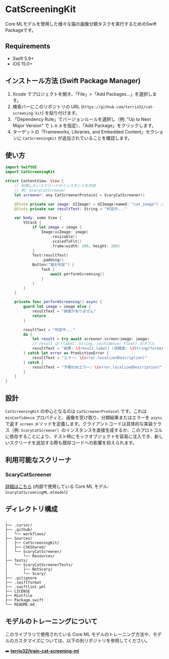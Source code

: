 # CatScreeningKit

Core MLモデルを使用した様々な猫の画像分類タスクを実行するためのSwift Packageです。

## Requirements

*   Swift 5.9+
*   iOS 15.0+

## インストール方法 (Swift Package Manager)

1. Xcode でプロジェクトを開き、「File」>「Add Packages...」を選択します。
2. 検索バーにこのリポジトリの URL (`https://github.com/terrio32/cat-screening-kit`) を貼り付けます。
3. 「Dependency Rule」でバージョンルールを選択し（例: "Up to Next Major Version" で `1.0.0` を指定）、「Add Package」をクリックします。
4. ターゲットの「Frameworks, Libraries, and Embedded Content」セクションに `CatScreeningKit` が追加されていることを確認します。

## 使い方

```swift
import SwiftUI
import CatScreeningKit

struct ContentView: View {
    // 利用したいスクリーナのインスタンスを作成
    // 例: ScaryCatScreener
    let screener: any CatScreenerProtocol = ScaryCatScreener()

    @State private var image: UIImage? = UIImage(named: "cat_image") // 判定したい画像
    @State private var resultText: String = "判定中..."

    var body: some View {
        VStack {
            if let image = image {
                Image(uiImage: image)
                    .resizable()
                    .scaledToFit()
                    .frame(width: 200, height: 200)
            }
            Text(resultText)
                .padding()
            Button("猫を判定") {
                Task {
                    await performScreening()
                }
            }
        }
    }

    private func performScreening() async {
        guard let image = image else {
            resultText = "画像がありません"
            return
        }

        resultText = "判定中..."
        do {
            let result = try await screener.screen(image: image)
            // result は (label: String, confidence: Float) のタプル
            resultText = "結果: \(result.label) (信頼度: \(String(format: "%.2f", result.confidence * 100))%)"
        } catch let error as PredictionError {
            resultText = "エラー: \(error.localizedDescription)"
        } catch {
            resultText = "予期せぬエラー: \(error.localizedDescription)"
        }
    }
}
```

## 設計

`CatScreeningKit` の中心となるのは `CatScreenerProtocol` です。これは `minConfidence` プロパティと、画像を受け取り、分類結果またはエラーを `async` で返す `screen` メソッドを定義します。クライアントコードは具体的な実装クラス（例: `ScaryCatScreener`）のインスタンスを直接生成するか、このプロトコルに依存することにより、テスト時にモックオブジェクトを容易に注入でき、新しいスクリーナを追加する際も既存コードへの影響を抑えられます。

## 利用可能なスクリーナ

### ScaryCatScreener
[詳細はこちら](Sources/Screeners/ScaryCatScreener/SCARY_CAT_SCREENER.md)
(内部で使用している Core ML モデル: `ScaryCatScreeningML.mlmodel`)

## ディレクトリ構成

```
.
├── .cursor/
├── .github/
│   └── workflows/
├── Sources/
│   ├── CatScreeningKit/
│   ├── CSKShared/
│   └── ScaryCatScreener/
│       └── Resources/
├── Tests/
│   └── ScaryCatScreenerTests/
│       ├── NotScary/
│       └── Scary/
├── .gitignore
├── .swiftformat
├── .swiftlint.yml
├── LICENSE
├── Mintfile
├── Package.swift
└── README.md
```

## モデルのトレーニングについて

このライブラリで使用されている Core ML モデルのトレーニング方法や、モデルのカスタマイズについては、以下の別リポジトリを参照してください。

➡️ **[terrio32/train-cat-screening-ml](https://github.com/terrio32/train-cat-screening-ml)**